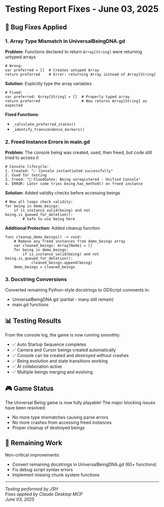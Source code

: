 # Testing Report Fixes - June 03, 2025

## 🐛 Bug Fixes Applied

### 1. Array Type Mismatch in UniversalBeingDNA.gd

**Problem**: Functions declared to return `Array[String]` were returning untyped arrays
```gdscript
# Wrong:
var preferred = []  # Creates untyped Array
return preferred    # Error: returning Array instead of Array[String]
```

**Solution**: Explicitly type the array variables
```gdscript
# Fixed:
var preferred: Array[String] = []  # Properly typed array
return preferred                   # Now returns Array[String] as expected
```

**Fixed Functions**:
- `_calculate_preferred_states()` 
- `_identify_transcendence_markers()`

### 2. Freed Instance Errors in main.gd

**Problem**: The console being was created, used, then freed, but code still tried to access it
```gdscript
# Console lifecycle:
1. Created: "✅ Console instantiated successfully"
2. Used for testing
3. Freed: "🌊 FloodGates: Being unregistered - Unified Console"
4. ERROR: Later code tries being.has_method() on freed instance
```

**Solution**: Added validity checks before accessing beings
```gdscript
# Now all loops check validity:
for being in demo_beings:
    if is_instance_valid(being) and not being.is_queued_for_deletion():
        # Safe to use being here
```

**Additional Protection**: Added cleanup function
```gdscript
func cleanup_demo_beings() -> void:
    # Remove any freed instances from demo_beings array
    var cleaned_beings: Array[Node] = []
    for being in demo_beings:
        if is_instance_valid(being) and not being.is_queued_for_deletion():
            cleaned_beings.append(being)
    demo_beings = cleaned_beings
```

### 3. Docstring Conversions

Converted remaining Python-style docstrings to GDScript comments in:
- UniversalBeingDNA.gd (partial - many still remain)
- main.gd functions

## 📊 Testing Results

From the console log, the game is now running smoothly:
- ✅ Auto Startup Sequence completes
- ✅ Camera and Cursor beings created automatically  
- ✅ Console can be created and destroyed without crashes
- ✅ Being evolution and state transitions working
- ✅ AI collaboration active
- ✅ Multiple beings merging and evolving

## 🎮 Game Status

The Universal Being game is now fully playable! The major blocking issues have been resolved:
- No more type mismatches causing parse errors
- No more crashes from accessing freed instances
- Proper cleanup of destroyed beings

## 📝 Remaining Work

Non-critical improvements:
- Convert remaining docstrings in UniversalBeingDNA.gd (60+ functions)
- Fix debug script syntax errors
- Implement missing chunk system functions

---

*Testing performed by JSH*  
*Fixes applied by Claude Desktop MCP*  
*June 03, 2025*
